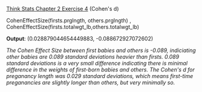 [Think Stats Chapter 2 Exercise 4](http://greenteapress.com/thinkstats2/html/thinkstats2003.html#toc24) (Cohen's d)

CohenEffectSize(firsts.prglngth, others.prglngth) , CohenEffectSize(firsts.totalwgt_lb,others.totalwgt_lb)

**Output**: (0.028879044654449883, -0.088672927072602)

*The Cohen Effect Size between first babies and others is -0.089, indiciating other babies are 0.089 standard deviations heavier than firsts. 0.089 standard deviations is a very small difference indicating there is minimal difference in the weights of first-born babies and others. The Cohen's d for preganancy length was 0.029 standard deviations, which means first-time preganancies are slightly longer than others, but very minimally so.*  
